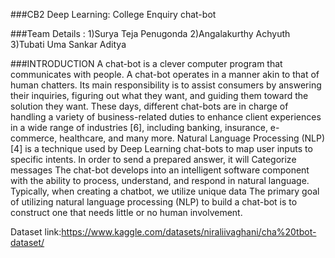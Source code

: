 ###CB2
 Deep Learning: College Enquiry chat-bot

###Team Details :
   1)Surya Teja Penugonda
   2)Angalakurthy Achyuth
   3)Tubati Uma Sankar Aditya
   
###INTRODUCTION
 A chat-bot is a clever computer program that communicates with people. A chat-bot operates in a manner akin to that of human chatters. Its main responsibility is to assist consumers by answering their inquiries, figuring out what they want, and guiding them toward the solution they want. These days, different chat-bots are in charge of handling a variety of business-related duties to enhance client experiences in a wide range of industries [6], including banking, insurance, e-commerce, healthcare, and many more. 
Natural Language Processing (NLP)[4] is a technique used by Deep Learning chat-bots to map user inputs to specific intents. In order to send a prepared answer, it will Categorize messages 
The chat-bot develops into an intelligent software component with the ability to process, understand, and respond in natural language. Typically, when creating a chatbot, we utilize unique data 
The primary goal of utilizing natural language processing (NLP) to build a chat-bot is to construct one that needs little or no human involvement. 

Dataset link:https://www.kaggle.com/datasets/niraliivaghani/cha%20tbot-dataset/


